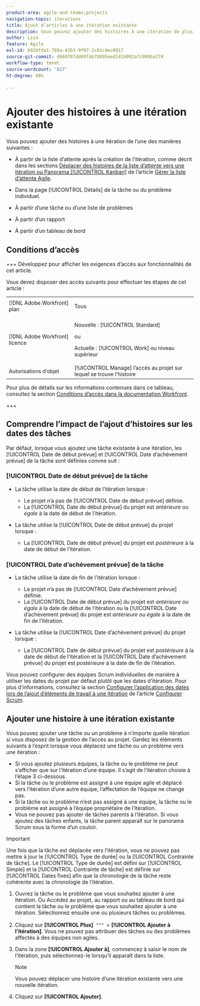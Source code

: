 ```yaml
---
product-area: agile-and-teams;projects
navigation-topic: iterations
title: Ajout d’articles à une itération existante
description: Vous pouvez ajouter des histoires à une itération de plusieurs façons.
author: Lisa
feature: Agile
exl-id: b016fda1-789a-42b3-9f97-2c61c4ec0917
source-git-commit: d660707dd69fab78095eed1414092a7c909ba174
workflow-type: tm+mt
source-wordcount: '627'
ht-degree: 88%

---
```


# Ajouter des histoires à une itération existante

Vous pouvez ajouter des histoires à une itération de l’une des manières suivantes :

* À partir de la liste d’attente après la création de l’itération, comme décrit dans les sections [Déplacer des histoires de la liste d’attente vers une itération ou Panorama [!UICONTROL Kanban]](../../../agile/work-in-an-agile-environment/manage-the-agile-backlog.md#move-stories-from-the-backlog-to-an-iteration-or--board) de l’article [Gérer la liste d’attente Agile](../../../agile/work-in-an-agile-environment/manage-the-agile-backlog.md).

* Dans la page [!UICONTROL Détails] de la tâche ou du problème individuel.
* À partir d’une tâche ou d’une liste de problèmes
* À partir d’un rapport
* À partir d’un tableau de bord

## Conditions d’accès

+++ Développez pour afficher les exigences d’accès aux fonctionnalités de cet article.

Vous devez disposer des accès suivants pour effectuer les étapes de cet article :

<table style="table-layout:auto"> 
 <tbody> 
  <tr> 
   <td role="rowheader">[!DNL Adobe Workfront] plan</td> 
   <td> <p>Tous</p> </td> 
  </tr> 
  <tr> 
   <td role="rowheader">[!DNL Adobe Workfront] licence</td> 
   <td> <p>Nouvelle : [!UICONTROL Standard]</p> 
   ou
   <p>Actuelle : [!UICONTROL Work] ou niveau supérieur</p> </td> 
  </tr>
   <tr> 
   <td role="rowheader">Autorisations d’objet</td> 
   <td>[!UICONTROL Manage] l’accès au projet sur lequel se trouve l’histoire </td> 
  </tr>
 </tbody> 
</table>

Pour plus de détails sur les informations contenues dans ce tableau, consultez la section [Conditions d’accès dans la documentation Workfront](/help/quicksilver/administration-and-setup/add-users/access-levels-and-object-permissions/access-level-requirements-in-documentation.md).

+++

## Comprendre l’impact de l’ajout d’histoires sur les dates des tâches

Par défaut, lorsque vous ajoutez une tâche existante à une itération, les [!UICONTROL Date de début prévue] et [!UICONTROL Date d’achèvement prévue] de la tâche sont définies comme suit :

### [!UICONTROL Date de début prévue] de la tâche

* La tâche utilise la date de début de l’itération lorsque :

   * Le projet n’a pas de [!UICONTROL Date de début prévue] définie.
   * La [!UICONTROL Date de début prévue] du projet est *antérieure* ou *égale* à la date de début de l’itération.

* La tâche utilise la [!UICONTROL Date de début prévue] du projet lorsque :

   * La [!UICONTROL Date de début prévue] du projet est *postérieure* à la date de début de l’itération.

### [!UICONTROL Date d’achèvement prévue] de la tâche

* La tâche utilise la date de fin de l’itération lorsque :

   * Le projet n’a pas de [!UICONTROL Date d’achèvement prévue] définie.
   * La [!UICONTROL Date de début prévue] du projet est *antérieure ou égale* à la date de début de l’itération ou la [!UICONTROL Date d’achèvement prévue] du projet est *antérieure ou égale* à la date de fin de l’itération.

* La tâche utilise la [!UICONTROL Date d’achèvement prévue] du projet lorsque :

   * La [!UICONTROL Date de début prévue] du projet est *postérieure* à la date de début de l’itération et la [!UICONTROL Date d’achèvement prévue] du projet est *postérieure* à la date de fin de l’itération.

Vous pouvez configurer des équipes Scrum individuelles de manière à utiliser les dates du projet par défaut plutôt que les dates d’itération. Pour plus d’informations, consultez la section [Configurer l’application des dates lors de l’ajout d’éléments de travail à une itération](../../../agile/get-started-with-agile-in-workfront/configure-scrum.md#configure-how-dates-are-applied-when-adding-work-items-to-an-iteration) de l’article [Configurer Scrum](../../../agile/get-started-with-agile-in-workfront/configure-scrum.md).

## Ajouter une histoire à une itération existante

Vous pouvez ajouter une tâche ou un problème à n’importe quelle itération si vous disposez de la gestion de l’accès au projet. Gardez les éléments suivants à l’esprit lorsque vous déplacez une tâche ou un problème vers une itération :

* Si vous ajoutez plusieurs équipes, la tâche ou le problème ne peut s’afficher que sur l’itération d’une équipe. Il s’agit de l’itération choisie à l’étape 3 ci-dessous.
* Si la tâche ou le problème est assigné à une équipe agile et déplacé vers l’itération d’une autre équipe, l’affectation de l’équipe ne change pas.
* Si la tâche ou le problème n’est pas assigné à une équipe, la tâche ou le problème est assigné à l’équipe propriétaire de l’itération.
* Vous ne pouvez pas ajouter de tâches parents à l’itération. Si vous ajoutez des tâches enfants, la tâche parent apparaît sur le panorama Scrum sous la forme d’un couloir.

>[!IMPORTANT]
>
>Une fois que la tâche est déplacée vers l’itération, vous ne pouvez pas mettre à jour le [!UICONTROL Type de durée] ou la [!UICONTROL Contrainte de tâche]. Le [!UICONTROL Type de durée] est défini sur [!UICONTROL Simple] et la [!UICONTROL Contrainte de tâche] est définie sur [!UICONTROL Dates fixes] afin que la chronologie de la tâche reste cohérente avec la chronologie de l’itération.

1. Ouvrez la tâche ou le problème que vous souhaitez ajouter à une itération.
Ou
Accédez au projet, au rapport ou au tableau de bord qui contient la tâche ou le problème que vous souhaitez ajouter à une itération. Sélectionnez ensuite une ou plusieurs tâches ou problèmes.

1. Cliquez sur **[!UICONTROL Plus]** ![](assets/more-icon.png) > **[!UICONTROL Ajouter à l’itération]**.
Vous ne pouvez pas attribuer des tâches ou des problèmes affectés à des équipes non agiles.

1. Dans la zone **[!UICONTROL Ajouter à]**, commencez à saisir le nom de l’itération, puis sélectionnez-le lorsqu’il apparaît dans la liste.

   >[!NOTE]
   >
   >Vous pouvez déplacer une histoire d’une itération existante vers une nouvelle itération.

1. Cliquez sur **[!UICONTROL Ajouter]**.
